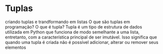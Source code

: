 # Tuplas
criando tuplas e trandformando em listas
O que são tuplas em programação?
O que é tupla? Tupla é um tipo de estrutura de dados utilizada em Python que funciona de modo semelhante a uma lista, entretanto, com a característica principal de ser imutável. Isso significa que quando uma tupla é criada não é possível adicionar, alterar ou remover seus elementos
